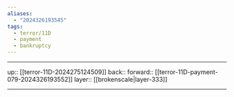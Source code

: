 ```yaml
---
aliases:
  - "2024326193545"
tags:
  - terror/11D
  - payment
  - bankruptcy
---
```




***

up:: [[terror-11D-2024275124509]]
back:: 
forward:: [[terror-11D-payment-079-2024326193552]]
layer:: [[brokenscale|layer-333]]

***
